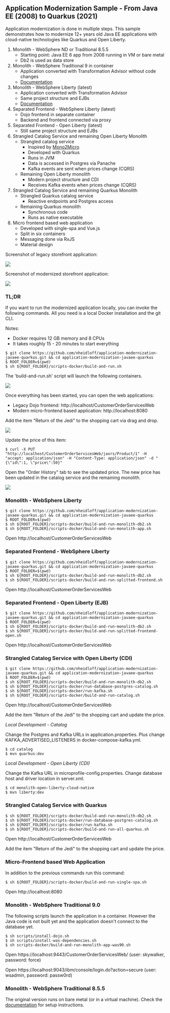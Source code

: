 ## Application Modernization Sample - From Java EE (2008) to Quarkus (2021)

Application modernization is done in multiple steps. This sample demonstrates how to modernize 12+ years old Java EE applications with cloud-native technologies like Quarkus and Open Liberty.

1. Monolith - WebSphere ND or Traditional 8.5.5
    - Starting point: Java EE 6 app from 2008 running in VM or bare metal
    - Db2 is used as data store
2. Monolith - WebSphere Traditional 9 in container
    - Application converted with Transformation Advisor without code changes
    - [Documentation](https://ibm-cloud-architecture.github.io/modernization-playbook/applications/was90/README)
3. Monolith - WebSphere Liberty (latest)
    - Application converted with Transformation Advisor
    - Same project structure and EJBs
    - [Documentation](https://ibm-cloud-architecture.github.io/modernization-playbook/applications/liberty)
4. Separated Frontend - WebSphere Liberty (latest)
    - Dojo frontend in separate container
    - Backend and frontend connected via proxy
5. Separated Frontend - Open Liberty (latest)
    - Still same project structure and EJBs
6. Strangled Catalog Service and remaining Open Liberty Monolith
    - Strangled catalog service
        - Inspired by [Mono2Micro](mono2micro/READMDE.md)
        - Developed with Quarkus
        - Runs in JVM
        - Data is accessed in Postgres via Panache
        - Kafka events are sent when prices change (CQRS)
    - Remaining Open Liberty monolith
        - Modern project structure and CDI
        - Receives Kafka events when prices change (CQRS)
7. Strangled Catalog Service and remaining Quarkus Monolith
    - Strangled Quarkus catalog service 
        - Reactive endpoints and Postgres access
    - Remaining Quarkus monolith
        - Synchronous code
        - Runs as native executable
8. Micro frontend based web application
    - Developed with single-spa and Vue.js
    - Split in six containers
    - Messaging done via RxJS
    - Material design

Screenshot of legacy storefront application:

<kbd><img src="documentation/storefront-shop.png" /></kbd>

Screenshot of modernized storefront application:

<kbd><img src="documentation/modernized-ui-1.png" /></kbd>


### TL;DR

If you want to run the modernized application locally, you can invoke the following commands. All you need is a local Docker installation and the git CLI.

Notes:
* Docker requires 12 GB memory and 8 CPUs
* It takes roughly 15 - 20 minutes to start everything

```
$ git clone https://github.com/nheidloff/application-modernization-javaee-quarkus.git && cd application-modernization-javaee-quarkus
$ ROOT_FOLDER=$(pwd)
$ sh ${ROOT_FOLDER}/scripts-docker/build-and-run.sh
```

The 'build-and-run.sh' script will launch the following containers.

<kbd><img src="documentation/Containers.png" /></kbd>

Once everything has been started, you can open the web applications:

* Legacy Dojo frontend: http://localhost/CustomerOrderServicesWeb
* Modern micro-frontend based application: http://localhost:8080

Add the item "Return of the Jedi" to the shopping cart via drag and drop.

<kbd><img src="documentation/storefront-add-item.png" /></kbd>

Update the price of this item:

```
$ curl -X PUT "http://localhost/CustomerOrderServicesWeb/jaxrs/Product/1" -H "accept: application/json" -H "Content-Type: application/json" -d "{\"id\":1, \"price\":50}"
```

Open the "Order History" tab to see the updated price. The new price has been updated in the catalog service and the remaining monolith.

<kbd><img src="documentation/storefront-new-price.png" /></kbd>


### Monolith - WebSphere Liberty

```
$ git clone https://github.com/nheidloff/application-modernization-javaee-quarkus.git && cd application-modernization-javaee-quarkus
$ ROOT_FOLDER=$(pwd)
$ sh ${ROOT_FOLDER}/scripts-docker/build-and-run-monolith-db2.sh
$ sh ${ROOT_FOLDER}/scripts-docker/build-and-run-monolith-app.sh
```

Open http://localhost/CustomerOrderServicesWeb


### Separated Frontend - WebSphere Liberty

```
$ git clone https://github.com/nheidloff/application-modernization-javaee-quarkus.git && cd application-modernization-javaee-quarkus
$ ROOT_FOLDER=$(pwd)
$ sh ${ROOT_FOLDER}/scripts-docker/build-and-run-monolith-db2.sh
$ sh ${ROOT_FOLDER}/scripts-docker/build-and-run-splitted-frontend.sh
```

Open http://localhost/CustomerOrderServicesWeb


### Separated Frontend - Open Liberty (EJB)

```
$ git clone https://github.com/nheidloff/application-modernization-javaee-quarkus.git && cd application-modernization-javaee-quarkus
$ ROOT_FOLDER=$(pwd)
$ sh ${ROOT_FOLDER}/scripts-docker/build-and-run-monolith-db2.sh
$ sh ${ROOT_FOLDER}/scripts-docker/build-and-run-splitted-frontend-open.sh
```

Open http://localhost/CustomerOrderServicesWeb


### Strangled Catalog Service with Open Liberty (CDI)

```
$ git clone https://github.com/nheidloff/application-modernization-javaee-quarkus.git && cd application-modernization-javaee-quarkus
$ ROOT_FOLDER=$(pwd)
$ sh ${ROOT_FOLDER}/scripts-docker/build-and-run-monolith-db2.sh
$ sh ${ROOT_FOLDER}/scripts-docker/run-database-postgres-catalog.sh
$ sh ${ROOT_FOLDER}/scripts-docker/run-kafka.sh
$ sh ${ROOT_FOLDER}/scripts-docker/build-and-run-catalog.sh
```

Open http://localhost/CustomerOrderServicesWeb

Add the item "Return of the Jedi" to the shopping cart and update the price.


*Local Development - Catalog*

Change the Postgres and Kafka URLs in application.properties. Plus change KAFKA_ADVERTISED_LISTENERS in docker-compose-kafka.yml.

```
$ cd catalog
$ mvn quarkus:dev
```

*Local Development - Open Liberty (CDI)*

Change the Kafka URL in microprofile-config.properties. Change database host and driver location in server.xml.

```
$ cd monolith-open-liberty-cloud-native
$ mvn liberty:dev
```


### Strangled Catalog Service with Quarkus

```
$ sh ${ROOT_FOLDER}/scripts-docker/build-and-run-monolith-db2.sh
$ sh ${ROOT_FOLDER}/scripts-docker/run-database-postgres-catalog.sh
$ sh ${ROOT_FOLDER}/scripts-docker/run-kafka.sh
$ sh ${ROOT_FOLDER}/scripts-docker/build-and-run-all-quarkus.sh
```

Open http://localhost/CustomerOrderServicesWeb

Add the item "Return of the Jedi" to the shopping cart and update the price.


### Micro-Frontend based Web Application

In addition to the previous commands run this command:

```
$ sh ${ROOT_FOLDER}/scripts-docker/build-and-run-single-spa.sh
```

Open http://localhost:8080


### Monolith - WebSphere Traditional 9.0

The following scripts launch the application in a container. However the Java code is not built yet and the application doesn't connect to the database yet.

```
$ sh scripts/install-dojo.sh
$ sh scripts/install-was-dependencies.sh
$ sh scripts-docker/build-and-run-monolith-app-was90.sh
```

Open https://localhost:9443/CustomerOrderServicesWeb/ (user: skywalker, password: force)

Open https://localhost:9043/ibm/console/login.do?action=secure (user: wsadmin, password: passw0rd)


### Monolith - WebSphere Traditional 8.5.5

The original version runs on bare metal (or in a virtual machine). Check the [documentation](monolith-websphere-855/README.md) for setup instructions.
